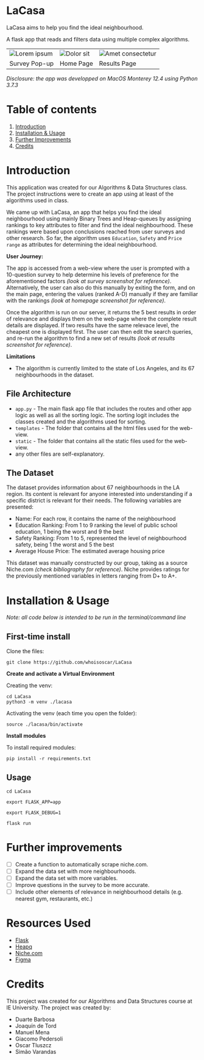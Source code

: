 # LaCasa
LaCasa aims to help you find the ideal neighbourhood.

A flask app that reads and filters data using multiple complex algorithms.

<table>
  <tr>
    <td>
      <img src="https://i.imgur.com/QXSFwq8.png" alt="Lorem ipsum" title="Lorem ipsum">
    </td>
    <td>
      <img src="https://i.imgur.com/OKcgPnI.png" alt="Dolor sit" title="Dolor sit">
    </td>
    <td>
      <img src="https://i.imgur.com/xEd1SIi.png" alt="Amet consectetur" title="Amet consectetur">
    </td>
  </tr>

  <tr>
    <td>Survey Pop-up</td>
    <td>Home Page</td>
    <td>Results Page</td>
  </tr>
</table>

*Disclosure: the app was developped on MacOS Monterey 12.4 using Python 3.7.3*

# Table of contents
1. [Introduction](#introduction)
2. [Installation & Usage](#Installation-&-Usage)
3. [Further Improvements](#Further-Improvements)
4. [Credits](#credits)

# Introduction
This application was created for our Algorithms & Data Structures class. The project instructions were to create an app using at least of the algorithms used in class.

We came up with LaCasa, an app that helps you find the ideal neighbourhood using mainly Binary Trees and Heap-queues by assigning rankings to key attributes to filter and find the ideal neighbourhood. These rankings were based upon conclusions reached from user surveys and other research. So far, the algorithm uses `Education`, `Safety` and `Price range` as attributes for determining the ideal neighbourhood.

**User Journey:**

The app is accessed from a web-view where the user is prompted with a 10-question survey to help determine his levels of preference for the aforementioned factors *(look at survey screenshot for reference)*. Alternatively, the user can also do this manually by exiting the form, and on the main page, entering the values (ranked A-D) manually if they are familiar with the rankings *(look at homepage screenshot for reference)*.

Once the algorithm is run on our server, it returns the 5 best results in order of relevance and displays them on the web-page where the complete result details are displayed. If two results have the same relevace level, the cheapest one is displayed first. The user can then edit the search queries, and re-run the algorithm to find a new set of results *(look at results screenshot for reference)*.

**Limitations**

- The algorithm is currently limited to the state of Los Angeles, and its 67 neighbourhoods in the dataset.

## File Architecture
- `app.py` - The main flask app file that includes the routes and other app logic as well as all the sorting logic. The sorting logit includes the classes created and the algorithms used for sorting.
- `templates` - The folder that contains all the html files used for the web-view.
- `static` - The folder that contains all the static files used for the web-view.
- any other files are self-explanatory.

## The Dataset
The dataset provides information about 67 neighbourhoods in the LA region. Its content is relevant for anyone interested into understanding if a specific district is relevant for their needs. The following variables are presented: 
- Name: For each row, it contains the name of the neighbourhood
- Education Ranking: From 1 to 9 ranking the level of public school education, 1 being the worst and 9 the best
- Safety Ranking: From 1 to 5, represented the level of neighbourhood safety, being 1 the worst and 5 the best
- Average House Price: The estimated average housing price

This dataset was manually constructed by our group, taking as a source Niche.com *(check bibliography for reference)*. Niche provides ratings for the previously mentioned variables in letters ranging from D+ to A+.

# Installation & Usage
*Note: all code below is intended to be run in the terminal/command line*
## First-time install

Clone the files:
`````
git clone https://github.com/whoisoscar/LaCasa
`````

**Create and activate a Virtual Environment**

Creating the venv:
`````
cd LaCasa
python3 -m venv ./lacasa
`````
Activating the venv (each time you open the folder):
````
source ./lacasa/bin/activate
````
**Install modules**

To install required modules:
`````
pip install -r requirements.txt
`````
## Usage
`````
cd LaCasa
`````
`````
export FLASK_APP=app
`````
`````
export FLASK_DEBUG=1
`````
`````
flask run
`````

# Further improvements
- [ ] Create a function to automatically scrape niche.com.
- [ ] Expand the data set with more neighbourhoods.
- [ ] Expand the data set with more variables.
- [ ] Improve questions in the survey to be more accurate.
- [ ] Include other elements of relevance in neighbourhood details (e.g. nearest gym, restaurants, etc.)

# Resources Used
- [Flask](https://flask.palletsprojects.com/en/2.0.x/)
- [Heapq](https://docs.python.org/3/library/heapq.html)
- [Niche.com](https://www.niche.com/)
- [Figma](https://www.figma.com/)

# Credits
This project was created for our Algorithms and Data Structures course at IE University. The project was created by:
- Duarte Barbosa
- Joaquín de Tord
- Manuel Mena
- Giacomo Pedersoli
- Oscar Tluszcz
- Simão Varandas
